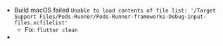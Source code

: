 - Build macOS failed
  `Unable to load contents of file list: '/Target Support Files/Pods-Runner/Pods-Runner-frameworks-Debug-input-files.xcfilelist'`
	- Fix: `flutter clean`
-